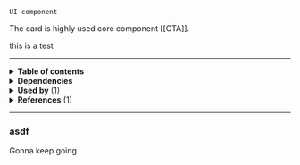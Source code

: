 `UI component`

The card is highly used core component [[CTA]].


this is a test

---

<!-- toc start -->

<details>
  <summary><strong>Table of contents</strong></summary><br />

- [asdf](#asdf)


<br />
</details>

<!-- toc end -->


<details>
  <summary><strong>Dependencies</strong></summary><br />

 - [[Link with icon]]

<br />
</details>


<!-- usedby start -->

<details>
  <summary><strong>Used by</strong> (1)</summary><br />

 - [[CTA]]


<br />
</details>

<!-- usedby end -->

<!-- backlinks start -->

<details>
  <summary><strong>References</strong> (1)</summary><br />


**[[CTA]]** (1)
- <a href="CTA#:~:text=Card">***Card***</a>


<br />
</details>

<!-- backlinks end -->

---

### asdf
Gonna keep going
